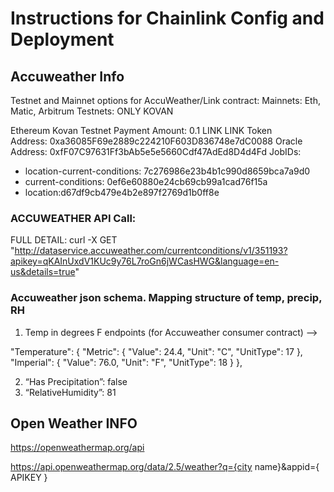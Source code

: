 # Instructions for Chainlink Config and Deployment



## Accuweather Info

Testnet and Mainnet options for AccuWeather/Link contract:
Mainnets: Eth, Matic, Arbitrum
Testnets: ONLY KOVAN

Ethereum Kovan Testnet
Payment Amount: 0.1 LINK
LINK Token Address: 0xa36085F69e2889c224210F603D836748e7dC0088
Oracle Address: 0xfF07C97631Ff3bAb5e5e5660Cdf47AdEd8D4d4Fd JobIDs:
* location-current-conditions: 7c276986e23b4b1c990d8659bca7a9d0
* current-conditions: 0ef6e60880e24cb69cb99a1cad76f15a
* location:d67df9cb479e4b2e897f2769d1b0ff8e

### ACCUWEATHER API Call:
FULL DETAIL:
curl -X GET "http://dataservice.accuweather.com/currentconditions/v1/351193?apikey=qKAInUxdV1KUc9y76L7roGn6jWCasHWG&language=en-us&details=true"


### Accuweather json schema. Mapping structure of temp, precip, RH

1. Temp in degrees F endpoints (for Accuweather consumer contract) —> 

"Temperature": {
      "Metric": {
        "Value": 24.4,
        "Unit": "C",
        "UnitType": 17
      },
      "Imperial": {
        "Value": 76.0,
        "Unit": "F",
        "UnitType": 18
      }
    },

2. “Has Precipitation”: false
3. “RelativeHumidity”: 81


## Open Weather INFO
https://openweathermap.org/api

https://api.openweathermap.org/data/2.5/weather?q={city name}&appid={ APIKEY }

